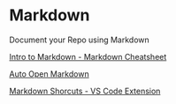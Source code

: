 # Markdown

Document your Repo using Markdown

[Intro to Markdown - Markdown Cheatsheet](https://github.com/adam-p/markdown-here/wiki/Markdown-Cheatsheet)

[Auto Open Markdown](https://marketplace.visualstudio.com/items?itemName=hnw.vscode-auto-open-markdown-preview)

[Markdown Shorcuts - VS Code Extension](https://marketplace.visualstudio.com/items?itemName=mdickin.markdown-shortcuts)

